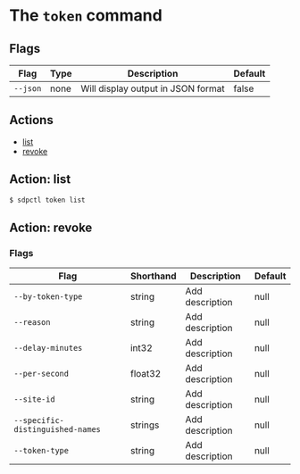 # The `token` command

## Flags
| Flag | Type | Description | Default |
|---|---|---|---|
| `--json` | none | Will display output in JSON format | false |

## Actions
- [list](#action-list)
- [revoke](#action-revoke)

## Action: list
```bash
$ sdpctl token list
```

## Action: revoke
### Flags
| Flag | Shorthand | Description | Default |
|---|---|---|---|
| `--by-token-type` | string | Add description | null |
| `--reason` | string | Add description | null |
| `--delay-minutes` | int32 | Add description | null |
| `--per-second` | float32 | Add description | null |
| `--site-id` | string | Add description | null |
| `--specific-distinguished-names` | strings | Add description | null |
| `--token-type` | string | Add description | null |
